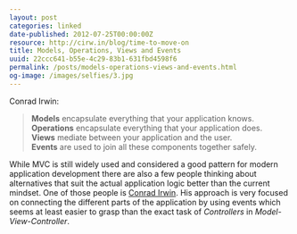 ```yaml
---
layout: post
categories: linked
date-published: 2012-07-25T00:00:00Z
resource: http://cirw.in/blog/time-to-move-on
title: Models, Operations, Views and Events
uuid: 22ccc641-b55e-4c29-83b1-631fbd4598f6
permalink: /posts/models-operations-views-and-events.html
og-image: /images/selfies/3.jpg
---
```

Conrad Irwin:

> **Models** encapsulate everything that your application knows.<br>
> **Operations** encapsulate everything that your application does.<br>
> **Views** mediate between your application and the user.<br>
> **Events** are used to join all these components together safely.<br>

While MVC is still widely used and considered a good pattern for modern application
development there are also a few people thinking about alternatives that suit the actual
application logic better than the current mindset.
One of those people is [Conrad Irwin](http://cirw.in). His approach is very focused on
connecting the different parts of the application by using events which seems at least easier to
grasp than the exact task of *Controllers* in *Model-View-Controller*.
